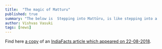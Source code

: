 ```yaml
---
title:  "The magic of Matturu"
published: true
summary: "The below is  Stepping into Mattūru, is like stepping into a past age – and a potential part of our future! It is not too improbable that we will find refuge in the virile lifestyle and ideals of our distant ancestors such as Rāma, Kṛṣṇa and father Manu – even as we meet the challenges of today."
author: Vishvas Vasuki
tags: [news]
---
```


Find here [a copy](https://docs.google.com/document/d/14-gGlnmzYdqzcbgpGJbU6l5ghf4fDmJHc0ZlXvycZn8/edit?ts=5b6a994d) of an [IndiaFacts article which appeared on 22-08-2018](http://indiafacts.org/the-magic-of-matturu/).

